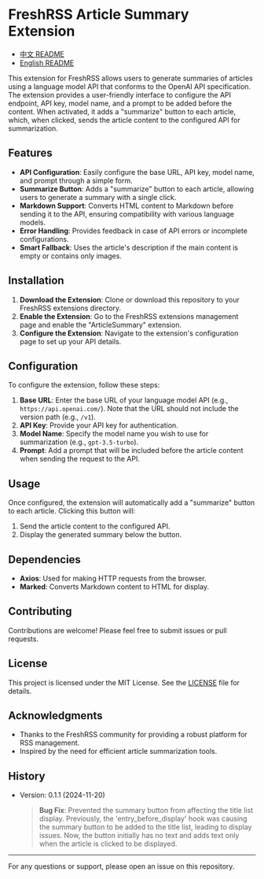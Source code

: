 # FreshRSS Article Summary Extension

- [中文 README](README_zh.md)
- [English README](README.md)

This extension for FreshRSS allows users to generate summaries of articles using a language model API that conforms to the OpenAI API specification. The extension provides a user-friendly interface to configure the API endpoint, API key, model name, and a prompt to be added before the content. When activated, it adds a "summarize" button to each article, which, when clicked, sends the article content to the configured API for summarization.

## Features

- **API Configuration**: Easily configure the base URL, API key, model name, and prompt through a simple form.
- **Summarize Button**: Adds a "summarize" button to each article, allowing users to generate a summary with a single click.
- **Markdown Support**: Converts HTML content to Markdown before sending it to the API, ensuring compatibility with various language models.
- **Error Handling**: Provides feedback in case of API errors or incomplete configurations.
- **Smart Fallback**: Uses the article's description if the main content is empty or contains only images.

## Installation

1. **Download the Extension**: Clone or download this repository to your FreshRSS extensions directory.
2. **Enable the Extension**: Go to the FreshRSS extensions management page and enable the "ArticleSummary" extension.
3. **Configure the Extension**: Navigate to the extension's configuration page to set up your API details.

## Configuration

To configure the extension, follow these steps:

1. **Base URL**: Enter the base URL of your language model API (e.g., `https://api.openai.com/`). Note that the URL should not include the version path (e.g., `/v1`).
2. **API Key**: Provide your API key for authentication.
3. **Model Name**: Specify the model name you wish to use for summarization (e.g., `gpt-3.5-turbo`).
4. **Prompt**: Add a prompt that will be included before the article content when sending the request to the API.

## Usage

Once configured, the extension will automatically add a "summarize" button to each article. Clicking this button will:

1. Send the article content to the configured API.
2. Display the generated summary below the button.

## Dependencies

- **Axios**: Used for making HTTP requests from the browser.
- **Marked**: Converts Markdown content to HTML for display.

## Contributing

Contributions are welcome! Please feel free to submit issues or pull requests.

## License

This project is licensed under the MIT License. See the [LICENSE](LICENSE) file for details.

## Acknowledgments

- Thanks to the FreshRSS community for providing a robust platform for RSS management.
- Inspired by the need for efficient article summarization tools.

## History
- Version: 0.1.1 (2024-11-20)
  > **Bug Fix**: Prevented the summary button from affecting the title list display. Previously, the 'entry_before_display' hook was causing the summary button to be added to the title list, leading to display issues. Now, the button initially has no text and adds text only when the article is clicked to be displayed.

---

For any questions or support, please open an issue on this repository.